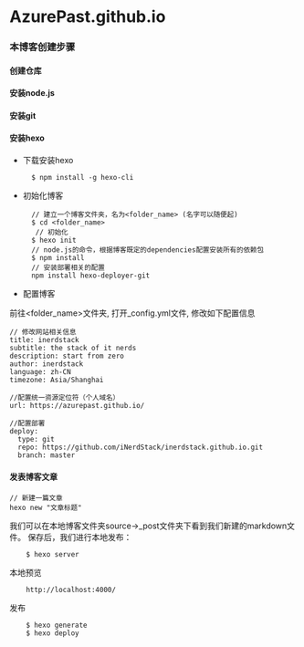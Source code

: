 # AzurePast.github.io

### 本博客创建步骤

#### 创建仓库
#### 安装node.js
#### 安装git
#### 安装hexo
* 下载安装hexo

        $ npm install -g hexo-cli
    
* 初始化博客

        // 建立一个博客文件夹，名为<folder_name> (名字可以随便起)
        $ cd <folder_name>
         // 初始化
        $ hexo init
        // node.js的命令，根据博客既定的dependencies配置安装所有的依赖包
        $ npm install
        // 安装部署相关的配置
        npm install hexo-deployer-git
    
* 配置博客

前往<folder_name>文件夹, 打开_config.yml文件, 修改如下配置信息

    // 修改网站相关信息
    title: inerdstack
    subtitle: the stack of it nerds
    description: start from zero
    author: inerdstack
    language: zh-CN
    timezone: Asia/Shanghai
    
    //配置统一资源定位符（个人域名）
    url: https://azurepast.github.io/
    
    //配置部署
    deploy:
      type: git
      repo: https://github.com/iNerdStack/inerdstack.github.io.git
      branch: master
      
#### 发表博客文章

    // 新建一篇文章
    hexo new "文章标题"
    
我们可以在本地博客文件夹source->_post文件夹下看到我们新建的markdown文件。
保存后，我们进行本地发布：

        $ hexo server
        
本地预览

        http://localhost:4000/
        
发布     

        $ hexo generate
        $ hexo deploy

